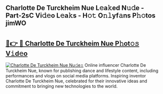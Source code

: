 ## Charlotte De Turckheim Nue L𝚎a𝚔ed N𝚞𝚍e - Part-2sC Vi𝚍𝚎o L𝚎a𝚔s - H𝚘𝚝 O𝚗𝚕yf𝚊ns P𝚑𝚘tos jimWO

# <h2><a href="http://kfcuxh.oniu.top/?m=Charlotte+De+Turckheim+Nue">🔗👉 🔴 Charlotte De Turckheim Nue P𝚑ot𝚘𝚜 V𝚒d𝚎o</a></h2>

[![Charlotte De Turckheim Nue Nu𝚍e𝚜](https://i.imgur.com/0qMVB7G.gif)](http://kfcuxh.oniu.top/?m=Charlotte+De+Turckheim+Nue)
Online influencer Charlotte De Turckheim Nue, known for publishing dance and lifestyle content, including performances and vlogs on social media platforms. Inspiring inventor Charlotte De Turckheim Nue, celebrated for their innovative ideas and commitment to bringing new technologies to the world.  
